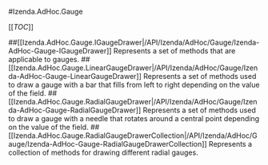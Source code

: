 #Izenda.AdHoc.Gauge

[[_TOC_]]

##[[Izenda.AdHoc.Gauge.IGaugeDrawer|/API/Izenda/AdHoc/Gauge/Izenda-AdHoc-Gauge-IGaugeDrawer]]
 Represents a set of methods that are applicable to gauges. 
##[[Izenda.AdHoc.Gauge.LinearGaugeDrawer|/API/Izenda/AdHoc/Gauge/Izenda-AdHoc-Gauge-LinearGaugeDrawer]]
 Represents a set of methods used to draw a gauge with a bar that fills from left to right depending on the value of the field. 
##[[Izenda.AdHoc.Gauge.RadialGaugeDrawer|/API/Izenda/AdHoc/Gauge/Izenda-AdHoc-Gauge-RadialGaugeDrawer]]
 Represents a set of methods used to draw a gauge with a needle that rotates around a central point depending on the value of the field. 
##[[Izenda.AdHoc.Gauge.RadialGaugeDrawerCollection|/API/Izenda/AdHoc/Gauge/Izenda-AdHoc-Gauge-RadialGaugeDrawerCollection]]
 Represents a collection of methods for drawing different radial gauges. 
